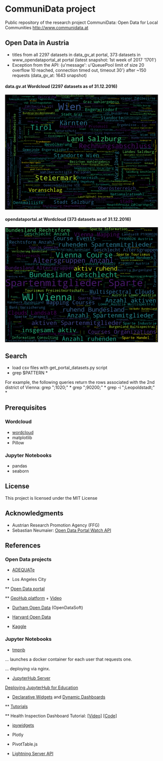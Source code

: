 # CommuniData project
Public repository of the research project CommuniData: Open Data for Local Communities http://www.communidata.at

## Open Data in Austria

* titles from all 2297 datasets in data_gv_at portal, 373 datasets in www_opendataportal_at portal (latest snapshot: 1st week of 2017 '1701')
* Exception from the API: {u'message': u'QueuePool limit of size 20 overflow 10 reached, connection timed out, timeout 30'} after ~150 requests (data_gv_at: 1643 snapshot)

#### data.gv.at Wordcloud (2297 datasets as of 31.12.2016)
![data.gv.at wordcloud](results/data_gv_at_1701.png)

#### opendataportal.at Wordcloud (373 datasets as of 31.12.2016)
![opendataportal.at wordcloud](results/www_opendataportal_at_1701.png)


## Search

* load csv files with get_portal_datasets.py script
* grep $PATTERN \*

For example, the following queries return the rows associated with the 2nd district of Vienna:
			 grep ";1020;" *
			 grep ";90200;" *
			 grep -i ";Leopoldstadt;" *

## Prerequisites
### Wordcloud
* [wordcloud](https://github.com/amueller/word_cloud)
* matplotlib
* Pillow

### Jupyter Notebooks
* pandas
* seaborn

## License

This project is licensed under the MIT License

## Acknowledgments

* Austrian Research Promotion Agency (FFG)
* Sebastian Neumaier: [Open Data Portal Watch API](http://data.wu.ac.at/portalwatch/)

## References

### Open Data projects

* [ADEQUATe](https://www.adequate.at)

* Los Angeles City

** [Open Data portal](https://data.lacity.org/A-Livable-and-Sustainable-City/LASAN-Miles-of-Sewer-Cleaned/iyyp-p2fx)

** [GeoHub platform](http://geohub.lacity.org) + [Video](https://www.youtube.com/watch?v=iuUShx8hsWQ)

* [Durham Open Data](https://opendurham.nc.gov/page/reuse/) (OpenDataSoft)

* [Harvard Open Data](http://harvard-open-data-project.github.io)

* [Kaggle](https://www.kaggle.com/datasets)

### Jupyter Notebooks

* [tmpnb](https://github.com/jupyter/tmpnb)

... launches a docker container for each user that requests one.

... deploying via nginx.

* [JupyterHub Server](https://github.com/jupyterhub/jupyterhub)

[Deploying JupyterHub for Education](https://developer.rackspace.com/blog/deploying-jupyterhub-for-education/)

* [Declarative Widgets](https://github.com/jupyter/declarativewidgets) and [Dynamic Dashboards](https://github.com/jupyter/dashboards)

** [Tutorials](http://jupyter.cloudet.xyz)

** Health Inspection Dashboard Tutorial: [[Video]](https://www.youtube.com/watch?v=V3VxQGevHCU) [[Code]](https://github.com/jupyter-resources/tutorial-dashboards-declarativewidgets)

* [ipywidgets](https://github.com/ipython/ipywidgets)


* Plotly

* PivotTable.js

* [Lightning Server API](http://lightning-viz.org)
